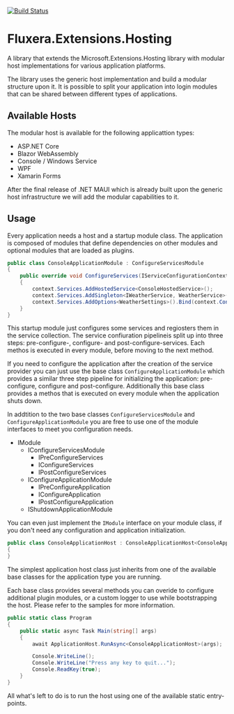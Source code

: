 [![Build Status](https://dev.azure.com/fluxera/Foundation/_apis/build/status/GitHub/fluxera.Fluxera.Extensions.Hosting?branchName=main)](https://dev.azure.com/fluxera/Foundation/_build/latest?definitionId=67&branchName=main)

# Fluxera.Extensions.Hosting
A library that extends the Microsoft.Extensions.Hosting library with modular host implementations 
for various application platforms.

The library uses the generic host implementation and build a modular structure upon it. It is
possible to split your application into login modules that can be shared between different types
of applications.

## Available Hosts

The modular host is available for the following applicattion types:

- ASP.NET Core
- Blazor WebAssembly
- Console / Windows Service
- WPF
- Xamarin Forms

After the final release of .NET MAUI which is already built upon the generic host infrastructure
we will add the modular capabilities to it.

## Usage

Every application needs a host and a startup module class. The application is composed of modules
that define dependencies on other modules and optional modules that are loaded as plugins.

```C#
public class ConsoleApplicationModule : ConfigureServicesModule
{
	public override void ConfigureServices(IServiceConfigurationContext context)
	{
		context.Services.AddHostedService<ConsoleHostedService>();
		context.Services.AddSingleton<IWeatherService, WeatherService>();
		context.Services.AddOptions<WeatherSettings>().Bind(context.Configuration.GetSection("Weather"));
	}
}
```

This startup module just configures some services and regiosters them in the service collection.
The service confiuration pipelineis split up into three steps: pre-configure-, configure- and 
post-configure-services. Each methos is executed in every module, before moving to the next method.

If you need to configure the application after the creation of the service provider you can just
use the base class ```ConfigureApplicationModule``` which provides a similar three step 
pipeline for initializing the application: pre-configure, configure and post-configure. Additionally
this base class provides a methos that is executed on every module when the application shuts down.

In addtition to the two base classes ```ConfigureServicesModule``` and ```ConfigureApplicationModule```
you are free to use one of the module interfaces to meet you configuration needs.

- IModule
  - IConfigureServicesModule
    - IPreConfigureServices
    - IConfigureServices
    - IPostConfigureServices
  - IConfigureApplicationModule
    - IPreConfigureApplication
    - IConfigureApplication
    - IPostConfigureApplication
  - IShutdownApplicationModule

You can even just implement the ```IModule``` interface on your module class, if you don't need any
configuration and application initialization.

```C#
public class ConsoleApplicationHost : ConsoleApplicationHost<ConsoleApplicationModule>
{
}
```

The simplest application host class just inherits from one of the available base classes for the
application type you are running.

Each base class provides several methods you can overide to configure additional plugin modules, or
a custom logger to use while bootstrapping the host. Please refer to the samples for more information.

```C#
public static class Program
{
	public static async Task Main(string[] args)
	{
		await ApplicationHost.RunAsync<ConsoleApplicationHost>(args);

		Console.WriteLine();
		Console.WriteLine("Press any key to quit...");
		Console.ReadKey(true);
	}
}
```

All what's left to do is to run the host using one of the available static entry-points.
